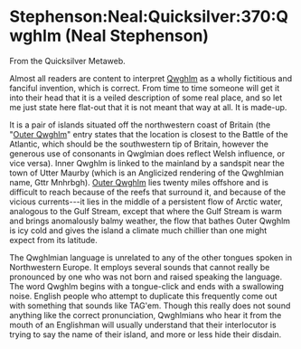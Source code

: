 
# Stephenson:Neal:Quicksilver:370:Qwghlm (Neal Stephenson)

From the Quicksilver Metaweb.

Almost all readers are content to interpret [Qwghlm](/stephenson-neal-quicksilver-qwghlm) as a wholly fictitious and fanciful invention, which is correct. From time to time someone will get it into their head that it is a veiled description of some real place, and so let me just state here flat-out that it is not meant that way at all. It is made-up.

It is a pair of islands situated off the northwestern coast of Britain (the "[Outer Qwghlm](/outer-qwghlm)" entry states that the location is closest to the Battle of the Atlantic, which should be the southwestern tip of Britain, however the generous use of consonants in Qwglmian does reflect Welsh influence, or vice versa). Inner Qwghlm is linked to the mainland by a sandspit near the town of Utter Maurby (which is an Anglicized rendering of the Qwghlmian name, Gttr Mnhrbgh). [Outer Qwghlm](/outer-qwghlm) lies twenty miles offshore and is difficult to reach because of the reefs that surround it, and because of the vicious currents---it lies in the middle of a persistent flow of Arctic water, analogous to the Gulf Stream, except that where the Gulf Stream is warm and brings anomalously balmy weather, the flow that bathes Outer Qwghlm is icy cold and gives the island a climate much chillier than one might expect from its latitude.

The Qwghlmian language is unrelated to any of the other tongues spoken in Northwestern Europe. It employs several sounds that cannot really be pronounced by one who was not born and raised speaking the language. The word Qwghlm begins with a tongue-click and ends with a swallowing noise. English people who attempt to duplicate this frequently come out with something that sounds like TAG'em. Though this really does not sound anything like the correct pronunciation, Qwghlmians who hear it from the mouth of an Englishman will usually understand that their interlocutor is trying to say the name of their island, and more or less hide their disdain.
